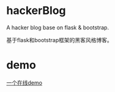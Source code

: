 # hackerBlog

A hacker blog base on flask &amp; bootstrap.

基于flask和bootstrap框架的黑客风格博客。

# demo

[一个在线demo](https://axblog.top/)